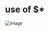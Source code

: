 # use of $*
![image](https://github.com/abhiramdas99/linux-command-shell-script/assets/62290469/fd5d79ff-b1da-4b1c-a3e0-c50e26383f8f)

